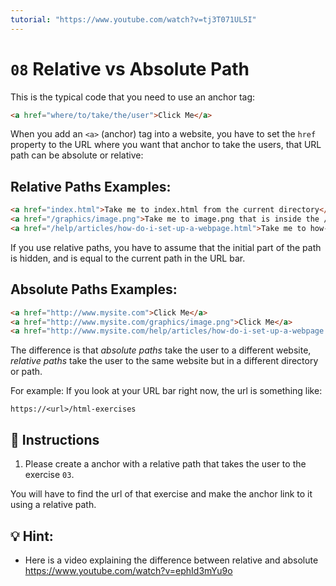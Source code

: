 ```yaml
---
tutorial: "https://www.youtube.com/watch?v=tj3T071UL5I"
---
```


# `08` Relative vs Absolute Path

This is the typical code that you need to use an anchor tag:

```html
<a href="where/to/take/the/user">Click Me</a>
```

When you add an `<a>` (anchor) tag into a website, you have to set the `href` property to the URL where you want that anchor to take the users, that URL path can be absolute or relative:

## Relative Paths Examples:

```html
<a href="index.html">Take me to index.html from the current directory</a>
<a href="/graphics/image.png">Take me to image.png that is inside the /graphics/ directory</a>
<a href="/help/articles/how-do-i-set-up-a-webpage.html">Take me to how-do-i-set-up-a-webpage.html</a>
```

If you use relative paths, you have to assume that the initial part of the path is hidden, and is equal to the current path in the URL bar.

## Absolute Paths Examples:

```html
<a href="http://www.mysite.com">Click Me</a>
<a href="http://www.mysite.com/graphics/image.png">Click Me</a>
<a href="http://www.mysite.com/help/articles/how-do-i-set-up-a-webpage.html">Click Me</a>
```

The difference is that *absolute paths* take the user to a different website, *relative paths* take the user to the same website but in a different directory or path.

For example: If you look at your URL bar right now, the url is something like:

```
https://<url>/html-exercises
```

## 📝 Instructions

1. Please create a anchor with a relative path that takes the user to the exercise `03`.

You will have to find the url of that exercise and make the anchor link to it using a relative path.

## 💡 Hint:

+ Here is a video explaining the difference between relative and absolute
https://www.youtube.com/watch?v=ephId3mYu9o
